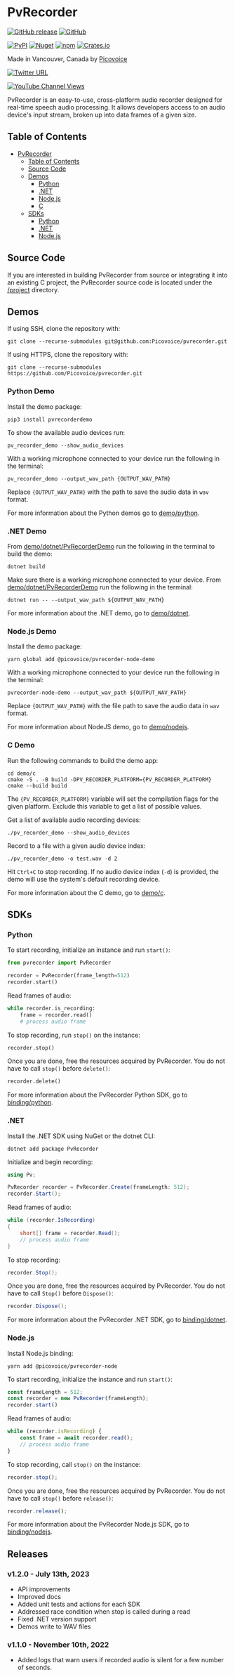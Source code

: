 # PvRecorder

[![GitHub release](https://img.shields.io/github/release/Picovoice/pvrecorder.svg)](https://github.com/Picovoice/pvrecorder/releases)
[![GitHub](https://img.shields.io/github/license/Picovoice/pvrecorder)](https://github.com/Picovoice/pvrecorder/)

<!-- markdown-link-check-disable -->
[![PyPI](https://img.shields.io/pypi/v/pvrecorder)](https://pypi.org/project/pvrecorder/)
[![Nuget](https://img.shields.io/nuget/v/pvrecorder)](https://www.nuget.org/packages/pvrecorder/)
[![npm](https://img.shields.io/npm/v/@picovoice/pvrecorder-node?label=npm%20%5Bnode%5D)](https://www.npmjs.com/package/@picovoice/pvrecorder-node)
[![Crates.io](https://img.shields.io/crates/v/pv_recorder)](https://crates.io/crates/pv_recorder)
<!-- markdown-link-check-enable -->

Made in Vancouver, Canada by [Picovoice](https://picovoice.ai)

<!-- markdown-link-check-disable -->
[![Twitter URL](https://img.shields.io/twitter/url?label=%40AiPicovoice&style=social&url=https%3A%2F%2Ftwitter.com%2FAiPicovoice)](https://twitter.com/AiPicovoice)
<!-- markdown-link-check-enable -->
[![YouTube Channel Views](https://img.shields.io/youtube/channel/views/UCAdi9sTCXLosG1XeqDwLx7w?label=YouTube&style=social)](https://www.youtube.com/channel/UCAdi9sTCXLosG1XeqDwLx7w)

PvRecorder is an easy-to-use, cross-platform audio recorder designed for real-time speech audio processing. It allows developers access to an audio device's input stream, broken up into data frames of a given size.

## Table of Contents
- [PvRecorder](#pvrecorder)
  - [Table of Contents](#table-of-contents)
  - [Source Code](#source-code)
  - [Demos](#demos)
    - [Python](#python-demo)
    - [.NET](#net-demo)
    - [Node.js](#nodejs-demo)
    - [C](#c-demo)
  - [SDKs](#sdks)
    - [Python](#python)
    - [.NET](#net)
    - [Node.js](#nodejs)

## Source Code

If you are interested in building PvRecorder from source or integrating it into an existing C project, the PvRecorder
source code is located under the [/project](./project) directory.

## Demos

If using SSH, clone the repository with:

```console
git clone --recurse-submodules git@github.com:Picovoice/pvrecorder.git
```

If using HTTPS, clone the repository with:

```console
git clone --recurse-submodules https://github.com/Picovoice/pvrecorder.git
```

### Python Demo

Install the demo package:

```console
pip3 install pvrecorderdemo
```

To show the available audio devices run:

```console
pv_recorder_demo --show_audio_devices
```

With a working microphone connected to your device run the following in the terminal:

```console
pv_recorder_demo --output_wav_path {OUTPUT_WAV_PATH}
```

Replace `{OUTPUT_WAV_PATH}` with the path to save the audio data in `wav` format.

For more information about the Python demos go to [demo/python](demo/python).


### .NET Demo

From [demo/dotnet/PvRecorderDemo](demo/dotnet/PvRecorderDemo) run the
following in the terminal to build the demo:

```console
dotnet build
```

Make sure there is a working microphone connected to your device. From [demo/dotnet/PvRecorderDemo](demo/dotnet/PvRecorderDemo) run the
following in the terminal:

```console
dotnet run -- --output_wav_path ${OUTPUT_WAV_PATH}
```

For more information about the .NET demo, go to [demo/dotnet](demo/dotnet).

### Node.js Demo

Install the demo package:

```console
yarn global add @picovoice/pvrecorder-node-demo
```

With a working microphone connected to your device run the following in the terminal:

```console
pvrecorder-node-demo --output_wav_path ${OUTPUT_WAV_PATH}
```

Replace `{OUTPUT_WAV_PATH}` with the file path to save the audio data in `wav` format.

For more information about NodeJS demo, go to [demo/nodejs](demo/nodejs/).

### C Demo

Run the following commands to build the demo app:

```console
cd demo/c
cmake -S . -B build -DPV_RECORDER_PLATFORM={PV_RECORDER_PLATFORM}
cmake --build build
```

The `{PV_RECORDER_PLATFORM}` variable will set the compilation flags for the given platform. Exclude this variable
to get a list of possible values.

Get a list of available audio recording devices:
```console
./pv_recorder_demo --show_audio_devices
```

Record to a file with a given audio device index:
```console
./pv_recorder_demo -o test.wav -d 2
```

Hit `Ctrl+C` to stop recording. If no audio device index (`-d`) is provided, the demo will use the system's default recording device.

For more information about the C demo, go to [demo/c](demo/c).

## SDKs

### Python

To start recording, initialize an instance and run `start()`:

```python
from pvrecorder import PvRecorder

recorder = PvRecorder(frame_length=512)
recorder.start()
```

Read frames of audio:

```python
while recorder.is_recording:
    frame = recorder.read()
    # process audio frame
```

To stop recording, run `stop()` on the instance:

```python
recorder.stop()
```

Once you are done, free the resources acquired by PvRecorder. You do not have to call `stop()` before `delete()`:

```python
recorder.delete()
```

For more information about the PvRecorder Python SDK, go to [binding/python](binding/python).

### .NET

Install the .NET SDK using NuGet or the dotnet CLI:

```console
dotnet add package PvRecorder
```

Initialize and begin recording:

```csharp
using Pv;

PvRecorder recorder = PvRecorder.Create(frameLength: 512);
recorder.Start();
```

Read frames of audio:

```csharp
while (recorder.IsRecording)
{
    short[] frame = recorder.Read();
    // process audio frame
}
```

To stop recording:

```csharp
recorder.Stop();
```

Once you are done, free the resources acquired by PvRecorder. You do not have to call `Stop()` before `Dispose()`:

```csharp
recorder.Dispose();
```

For more information about the PvRecorder .NET SDK, go to [binding/dotnet](binding/dotnet).

### Node.js

Install Node.js binding:

```console
yarn add @picovoice/pvrecorder-node
```

To start recording, initialize the instance and run `start()`:

```javascript
const frameLength = 512;
const recorder = new PvRecorder(frameLength);
recorder.start()
```

Read frames of audio:

```javascript
while (recorder.isRecording) {
    const frame = await recorder.read();
    // process audio frame
}
```

To stop recording, call `stop()` on the instance:

```javascript
recorder.stop();
```

Once you are done, free the resources acquired by PvRecorder. You do not have to call `stop()` before `release()`:

```javascript
recorder.release();
```

For more information about the PvRecorder Node.js SDK, go to [binding/nodejs](binding/nodejs).

## Releases

### v1.2.0 - July 13th, 2023

- API improvements
- Improved docs
- Added unit tests and actions for each SDK
- Addressed race condition when stop is called during a read
- Fixed .NET version support
- Demos write to WAV files

### v1.1.0 - November 10th, 2022

- Added logs that warn users if recorded audio is silent for a few number of seconds.
